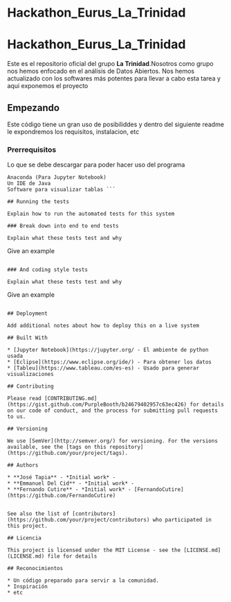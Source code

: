

# Hackathon_Eurus_La_Trinidad

# Hackathon_Eurus_La_Trinidad
Este es el repositorio oficial del grupo __La Trinidad__.Nosotros como grupo nos hemos enfocado en el análisis de Datos Abiertos. Nos hemos actualizado con los softwares más potentes para llevar a cabo esta tarea y aqui exponemos el proyecto

## Empezando

Este código tiene un gran uso de posibiliddes y dentro del siguiente readme le expondremos los requisitos, instalacion, etc

### Prerrequisitos
Lo que se debe descargar para poder hacer uso del programa

```
Anaconda (Para Jupyter Notebook)
Un IDE de Java
Software para visualizar tablas ```

## Running the tests

Explain how to run the automated tests for this system

### Break down into end to end tests

Explain what these tests test and why

```
Give an example
```

### And coding style tests

Explain what these tests test and why

```
Give an example
```

## Deployment

Add additional notes about how to deploy this on a live system

## Built With

* [Jupyter Notebook](https://jupyter.org/ - El ambiente de python usada
* [Eclipse](https://www.eclipse.org/ide/) - Para obtener los datos
* [Tableu](https://www.tableau.com/es-es) - Usado para generar visualizaciones

## Contributing

Please read [CONTRIBUTING.md](https://gist.github.com/PurpleBooth/b24679402957c63ec426) for details on our code of conduct, and the process for submitting pull requests to us.

## Versioning

We use [SemVer](http://semver.org/) for versioning. For the versions available, see the [tags on this repository](https://github.com/your/project/tags). 

## Authors

* **José Tapia** - *Initial work* - 
* **Emmanuel Del Cid** - *Initial work* - 
* **Fernando Cutire** - *Initial work* - [FernandoCutire](https://github.com/FernandoCutire)


See also the list of [contributors](https://github.com/your/project/contributors) who participated in this project.

## Licencia

This project is licensed under the MIT License - see the [LICENSE.md](LICENSE.md) file for details

## Reconocimientos

* Un código preparado para servir a la comunidad.
* Inspiración
* etc

